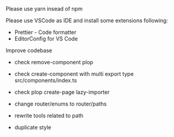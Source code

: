 Please use yarn insead of npm

Please use VSCode as IDE and install some extensions following:
- Prettier - Code formatter
- EditorConfig for VS Code

Improve codebase

-	check remove-component plop
-	check create-component with multi export type src/components/index.ts

-	check plop create-page lazy-importer

-	change router/enums to router/paths
-	rewrite tools related to path
-	duplicate style
